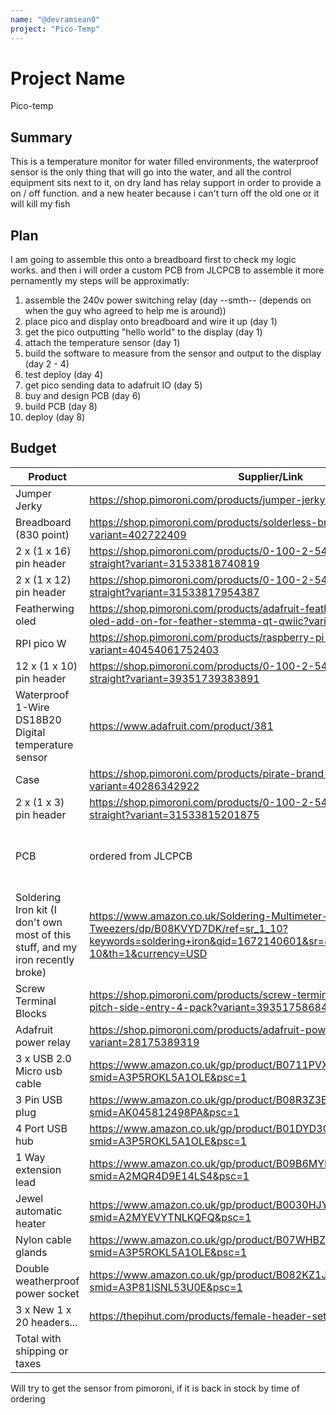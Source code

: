 ```yaml
---
name: "@devramsean0"
project: "Pico-Temp"
---
```


# Project Name
Pico-temp
## Summary
This is a temperature monitor for water filled environments,
the waterproof sensor is the only thing that will go into the water, and all the control equipment sits next to it, on dry land
has relay support in order to provide a on / off function. and a new heater because i can't turn off the old one or it will kill my fish

## Plan

I am going to assemble this onto a breadboard first to check my logic works. and then i will order a custom PCB from JLCPCB to assemble it more pernamently
my steps will be approximatly:
1. assemble the 240v power switching relay (day --smth-- (depends on when the guy who agreed to help me is around))
1. place pico and display onto breadboard and wire it up (day 1)
2. get the pico outputting "hello world" to the display (day 1)
3. attach the temperature sensor (day 1)
4. build the software to measure from the sensor and output to the display (day 2 - 4)
5. test deploy (day 4)
6. get pico sending data to adafruit IO (day 5)
7. buy and design PCB (day 6)
8. build PCB (day 8)
9. deploy (day 8)
## Budget
| Product         | Supplier/Link                                                     | Cost   |
| --------------- | ----------------------------------------------------------------- | ------ |
| Jumper Jerky    | https://shop.pimoroni.com/products/jumper-jerky?variant=304798331 | $3.05  |
| Breadboard (830 point) | https://shop.pimoroni.com/products/solderless-breadboard-830-point?variant=402722409                       | $19.95 |
| 2 x (1 x 16) pin header | https://shop.pimoroni.com/products/0-100-2-54-mm-female-header-straight?variant=31533818740819 | $2.44 |
| 2 x (1 x 12) pin header | https://shop.pimoroni.com/products/0-100-2-54-mm-female-header-straight?variant=31533817954387 | $1.83 |
| Featherwing oled | https://shop.pimoroni.com/products/adafruit-featherwing-oled-128x64-oled-add-on-for-feather-stemma-qt-qwiic?variant=32206315028563 | $14.95 |
| RPI pico W | https://shop.pimoroni.com/products/raspberry-pi-pico-w?variant=40454061752403 | $7.32 |
| 12 x (1 x 10) pin header | https://shop.pimoroni.com/products/0-100-2-54-mm-female-header-straight?variant=39351739383891 | $3.66 |
| Waterproof 1-Wire DS18B20 Digital temperature sensor | https://www.adafruit.com/product/381 | $9.95 |
| Case | https://shop.pimoroni.com/products/pirate-brand-plastic-loot-box?variant=40286342922| $3.33 |
| 2 x (1 x 3) pin header | https://shop.pimoroni.com/products/0-100-2-54-mm-female-header-straight?variant=31533815201875 | $0.61 
| PCB | ordered from JLCPCB | Estimated at $10 without shipping etc |
| Soldering Iron kit (I don't own most of this stuff, and my iron recently broke) | https://www.amazon.co.uk/Soldering-Multimeter-Desoldering-Stripper-Tweezers/dp/B08KVYD7DK/ref=sr_1_10?keywords=soldering+iron&qid=1672140601&sr=8-10&th=1&currency=USD | $29.03 |
| Screw Terminal Blocks | https://shop.pimoroni.com/products/screw-terminal-block-3-pin-5-mm-pitch-side-entry-4-pack?variant=39351758684243 | $1.51 |
| Adafruit power relay | https://shop.pimoroni.com/products/adafruit-power-relay-featherwing?variant=28175389319 | $9.69 |
| 3 x USB 2.0 Micro usb cable | https://www.amazon.co.uk/gp/product/B0711PVX6Z/ref=ox_sc_act_title_1?smid=A3P5ROKL5A1OLE&psc=1 | $5.54 |
| 3 Pin USB plug | https://www.amazon.co.uk/gp/product/B08R3Z3BRL/ref=ox_sc_act_title_2?smid=AK045812498PA&psc=1 | $5.98 |
| 4 Port USB hub | https://www.amazon.co.uk/gp/product/B01DYD3Q28/ref=ox_sc_act_title_3?smid=A3P5ROKL5A1OLE&psc=1 | $7.23 |
| 1 Way extension lead | https://www.amazon.co.uk/gp/product/B09B6MYFL8/ref=ox_sc_act_title_4?smid=A2MQR4D9E14LS4&psc=1 | $13.27 |
| Jewel automatic heater | https://www.amazon.co.uk/gp/product/B0030HJY5C/ref=ox_sc_act_title_5?smid=A2MYEVYTNLKQFQ&psc=1 | $34.95 |
| Nylon cable glands | https://www.amazon.co.uk/gp/product/B07WHBZ1ZS/ref=ox_sc_act_title_6?smid=A3P5ROKL5A1OLE&psc=1 | $7.12 |
| Double weatherproof power socket | https://www.amazon.co.uk/gp/product/B082KZ1JPP/ref=ox_sc_act_title_7?smid=A3P81ISNL53U0E&psc=1 | $12.68 |
| 3 x New 1 x 20 headers... | https://thepihut.com/products/female-header-set-for-raspberry-pi-pico | £6 |
| Total with shipping or taxes | | $252.02 |

Will try to get the sensor from pimoroni, if it is back in stock by time of ordering
